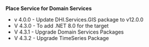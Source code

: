 ﻿**Place Service for Domain Services**

- v 4.0.0 - Update DHI.Services.GIS package to v12.0.0
- V 4.3.0 - To add .NET 8.0 for the target
- V 4.3.1 - Upgrade Domain Services Packages
- V 4.3.2 - Upgrade TimeSeries Package